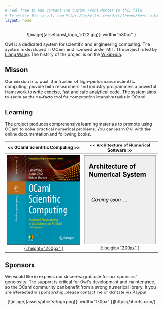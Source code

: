 ```yaml
---
# Feel free to add content and custom Front Matter to this file.
# To modify the layout, see https://jekyllrb.com/docs/themes/#overriding-theme-defaults
layout: home
---
```


<p align="center" width="100%" markdown=1>
![image](assets/owl_logo_2022.jpg){: width="530px" }
</p>

Owl is a dedicated system for scientific and engineering computing. The system is developed in OCaml and licensed under MIT. The project is led by [Liang Wang](https://liang.ocaml.xyz). The history of the project is on the [Wikipedia](https://en.wikipedia.org/wiki/Owl_Scientific_Computing).


## Misson

Our mission is to push the frontier of high-performance scientific computing, provide both researchers and industry programmers a powerful framework to write concise, fast and safe analytical code. The system aims to serve as the de-facto tool for computation intensive tasks in OCaml.


## Learning

The project produces comprehensive learning materials to promote using OCaml to solve practical numerical problems. You can learn Owl with the online documentation and following books.

| << OCaml Scientific Computing >> | << Architecture of Numerical Software >> |
|:--------------------------------:|:----------------------------------------:|
| [![image](assets/book-cover-osc.png){: height="200px" }](https://link.springer.com/book/9783030976446) | [![image](assets/book-cover-ans.png){: height="200px" }](https://ocaml.xyz) |



## Sponsors

We would like to express our sincerest gratitude for our sponsors' generosity. The support is critical for Owl's development and maintenance, so the OCaml community can benefit from a strong numerical library. If you are interested in sponsorship, please [contact me](mailto:liang@ocaml.xyz) or dontate via [Paypal](https://www.paypal.me/ocaml).

<p align="center" width="100%" markdown=1>
[![image](assets/ahrefs-logo.png){: width="180px" }](https://ahrefs.com/)
</p>
